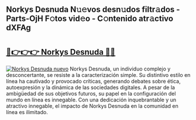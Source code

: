## Norkys Desnuda N𝚞𝚎vos desn𝚞dos filtr𝚊dos - Parts-OjH F𝚘tos vid𝚎o - C𝚘ntenido atr𝚊ctivo dXFAg

# <h2><a href="http://mb5bq9q.tromn.icu/?c=Norkys+Desnuda">🔗👉👉👉 Norkys Desnuda 🔗🔗</a></h2>

[![Norkys Desnuda nuevo](https://i.imgur.com/pEAQMta.gif)](http://mb5bq9q.tromn.icu/?c=Norkys+Desnuda)
Norkys Desnuda, un individuo complejo y desconcertante, se resiste a la caracterización simple. Su distintivo estilo en línea ha cautivado y provocado críticas, generando debates sobre ética, autoexpresión y la dinámica de las sociedades digitales. A pesar de la ambigüedad de sus objetivos futuros, su papel en la configuración del mundo en línea es innegable. Con una dedicación inquebrantable y un atractivo innegable, el impacto de Norkys Desnuda en la comunidad en línea es ilimitado.
